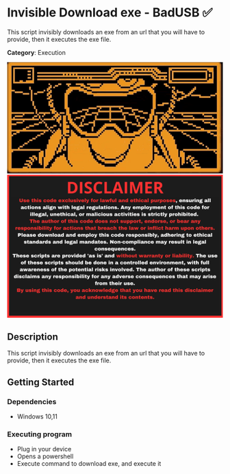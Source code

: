 # Invisible Download exe - BadUSB ✅

This script invisibly downloads an exe from an url that you will have to provide, then it executes the exe file.

**Category**: Execution

<div align=center>

<img src="/main/img/logo-repository-2_0.gif" width="600" /><br>
<img src="/main/img/DISCLAIMER.png" width="600" />

</div>

## Description

This script invisibly downloads an exe from an url that you will have to provide, then it executes the exe file.

## Getting Started

### Dependencies

* Windows 10,11

### Executing program

* Plug in your device
* Opens a powershell
* Execute command to download exe, and execute it 
